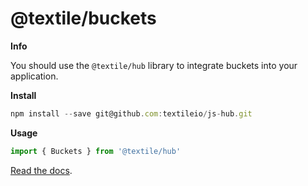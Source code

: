 # @textile/buckets

**Info**

You should use the `@textile/hub` library to integrate buckets into your application.

**Install**

```js
npm install --save git@github.com:textileio/js-hub.git
```

**Usage**

```js
import { Buckets } from '@textile/hub'
```

[Read the docs](https://textileio.github.io/js-hub/).
